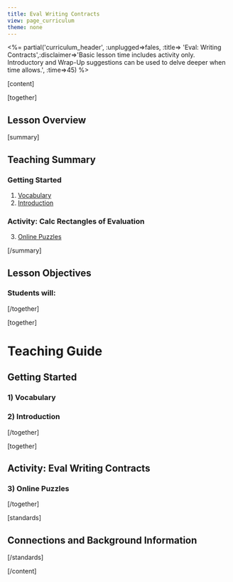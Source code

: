 ```yaml
---
title: Eval Writing Contracts
view: page_curriculum
theme: none
---
```



<%= partial('curriculum_header', :unplugged=>fales, :title=> 'Eval: Writing Contracts',:disclaimer=>'Basic lesson time includes activity only. Introductory and Wrap-Up suggestions can be used to delve deeper when time allows.', :time=>45) %>

[content]

[together]

## Lesson Overview

[summary]

## Teaching Summary
### **Getting Started**
 
1) [Vocabulary](#Vocab)
2) [Introduction](#GetStarted)  

### **Activity: Calc Rectangles of Evaluation**  

3) [Online Puzzles](#Activity1)

[/summary]

## Lesson Objectives 
### Students will:

[/together]

[together]

# Teaching Guide

## Getting Started


### <a name="Vocab"></a> 1) Vocabulary

### <a name="GetStarted"></a> 2) Introduction

[/together]

[together]

## Activity: Eval Writing Contracts
### <a name="Activity1"></a> 3) Online Puzzles



[/together]


[standards]

## Connections and Background Information




[/standards]

[/content]

<link rel="stylesheet" type="text/css" href="../docs/morestyle.css"/>
